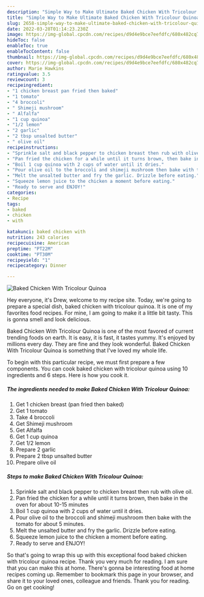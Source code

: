 ```yaml
---
description: "Simple Way to Make Ultimate Baked Chicken With Tricolour Quinoa"
title: "Simple Way to Make Ultimate Baked Chicken With Tricolour Quinoa"
slug: 2658-simple-way-to-make-ultimate-baked-chicken-with-tricolour-quinoa
date: 2022-03-28T01:14:23.230Z
image: https://img-global.cpcdn.com/recipes/d9d4e9bce7eefdfc/680x482cq70/baked-chicken-with-tricolour-quinoa-recipe-main-photo.jpg
hideToc: false
enableToc: true
enableTocContent: false
thumbnail: https://img-global.cpcdn.com/recipes/d9d4e9bce7eefdfc/680x482cq70/baked-chicken-with-tricolour-quinoa-recipe-main-photo.jpg
cover: https://img-global.cpcdn.com/recipes/d9d4e9bce7eefdfc/680x482cq70/baked-chicken-with-tricolour-quinoa-recipe-main-photo.jpg
author: Marie Hawkins
ratingvalue: 3.5
reviewcount: 3
recipeingredient:
- "1 chicken breast pan fried then baked"
- "1 tomato"
- "4 broccoli"
- " Shimeji mushroom"
- " Alfalfa"
- "1 cup quinoa"
- "1/2 lemon"
- "2 garlic"
- "2 tbsp unsalted butter"
- " olive oil"
recipeinstructions:
- "Sprinkle salt and black pepper to chicken breast then rub with olive oil."
- "Pan fried the chicken for a while until it turns brown, then bake in the oven for about 10-15 minutes"
- "Boil 1 cup quinoa with 2 cups of water until it dries."
- "Pour olive oil to the broccoli and shimeji mushroom then bake with the tomato for about 5 minutes."
- "Melt the unsalted butter and fry the garlic. Drizzle before eating."
- "Squeeze lemon juice to the chicken a moment before eating."
- "Ready to serve and ENJOY!"
categories:
- Recipe
tags:
- baked
- chicken
- with

katakunci: baked chicken with 
nutrition: 243 calories
recipecuisine: American
preptime: "PT22M"
cooktime: "PT30M"
recipeyield: "1"
recipecategory: Dinner

---
```



![Baked Chicken With Tricolour Quinoa](https://img-global.cpcdn.com/recipes/d9d4e9bce7eefdfc/680x482cq70/baked-chicken-with-tricolour-quinoa-recipe-main-photo.jpg)

Hey everyone, it's Drew, welcome to my recipe site. Today, we're going to prepare a special dish, baked chicken with tricolour quinoa. It is one of my favorites food recipes. For mine, I am going to make it a little bit tasty. This is gonna smell and look delicious.



Baked Chicken With Tricolour Quinoa is one of the most favored of current trending foods on earth. It is easy, it is fast, it tastes yummy. It's enjoyed by millions every day. They are fine and they look wonderful. Baked Chicken With Tricolour Quinoa is something that I've loved my whole life.


To begin with this particular recipe, we must first prepare a few components. You can cook baked chicken with tricolour quinoa using 10 ingredients and 6 steps. Here is how you cook it.

<!--inarticleads1-->

##### The ingredients needed to make Baked Chicken With Tricolour Quinoa:

1. Get 1 chicken breast (pan fried then baked)
1. Get 1 tomato
1. Take 4 broccoli
1. Get  Shimeji mushroom
1. Get  Alfalfa
1. Get 1 cup quinoa
1. Get 1/2 lemon
1. Prepare 2 garlic
1. Prepare 2 tbsp unsalted butter
1. Prepare  olive oil




<!--inarticleads2-->

##### Steps to make Baked Chicken With Tricolour Quinoa:

1. Sprinkle salt and black pepper to chicken breast then rub with olive oil.
1. Pan fried the chicken for a while until it turns brown, then bake in the oven for about 10-15 minutes
1. Boil 1 cup quinoa with 2 cups of water until it dries.
1. Pour olive oil to the broccoli and shimeji mushroom then bake with the tomato for about 5 minutes.
1. Melt the unsalted butter and fry the garlic. Drizzle before eating.
1. Squeeze lemon juice to the chicken a moment before eating.
1. Ready to serve and ENJOY!



So that's going to wrap this up with this exceptional food baked chicken with tricolour quinoa recipe. Thank you very much for reading. I am sure that you can make this at home. There's gonna be interesting food at home recipes coming up. Remember to bookmark this page in your browser, and share it to your loved ones, colleague and friends. Thank you for reading. Go on get cooking!

